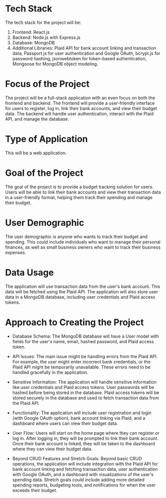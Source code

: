 # Tech Stack

The tech stack for the project will be:

1. Frontend: React.js
2. Backend: Node.js with Express.js
3. Database: MongoDB
4. Additional Libraries: Plaid API for bank account linking and transaction data, Passport.js for user authentication and Google OAuth, bcrypt.js for password hashing, jsonwebtoken for token-based authentication, Mongoose for MongoDB object modeling.

# Focus of the Project

The project will be a full-stack application with an even focus on both the frontend and backend. The frontend will provide a user-friendly interface for users to register, log in, link their bank accounts, and view their budget data. The backend will handle user authentication, interact with the Plaid API, and manage the database.

# Type of Application

This will be a web application.

# Goal of the Project

The goal of the project is to provide a budget tracking solution for users. Users will be able to link their bank accounts and view their transaction data in a user-friendly format, helping them track their spending and manage their budget.

# User Demographic

The user demographic is anyone who wants to track their budget and spending. This could include individuals who want to manage their personal finances, as well as small business owners who want to track their business expenses.

# Data Usage

The application will use transaction data from the user's bank account. This data will be fetched using the Plaid API. The application will also store user data in a MongoDB database, including user credentials and Plaid access tokens.

# Approach to Creating the Project

- Database Schema: The MongoDB database will have a User model with fields for the user's name, email, hashed password, and Plaid access token.

- API Issues: The main issue might be handling errors from the Plaid API. For example, the user might enter incorrect bank credentials, or the Plaid API might be temporarily unavailable. These errors need to be handled gracefully in the application.

- Sensitive Information: The application will handle sensitive information like user credentials and Plaid access tokens. User passwords will be hashed before being stored in the database. Plaid access tokens will be stored securely in the database and used to fetch transaction data from the Plaid API.

- Functionality: The application will include user registration and login (with Google OAuth option), bank account linking via Plaid, and a dashboard where users can view their budget data.

- User Flow: Users will start on the home page where they can register or log in. After logging in, they will be prompted to link their bank account. Once their bank account is linked, they will be taken to the dashboard where they can view their budget data.

- Beyond CRUD Features and Stretch Goals: Beyond basic CRUD operations, the application will include integration with the Plaid API for bank account linking and fetching transaction data, user authentication with Google OAuth, and a dashboard with visualizations of the user's spending data. Stretch goals could include adding more detailed spending reports, budgeting tools, and notifications for when the user exceeds their budget.
